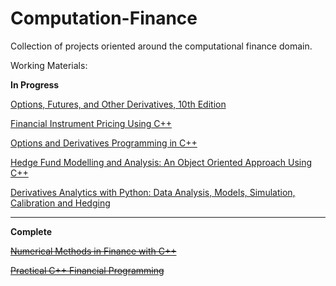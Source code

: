 # Computation-Finance
Collection of projects oriented around the computational finance domain.

Working Materials:

<b>In Progress</b>

<a href="https://www.pearson.com/us/higher-education/program/Hull-Options-Futures-and-Other-Derivatives-10th-Edition/PGM333301.html">Options, Futures, and Other Derivatives, 10th Edition</a>

<a href="https://www.wiley.com/en-us/Financial+Instrument+Pricing+Using+C%2B%2B-p-9780470855096">Financial Instrument Pricing Using C++</a>

<a href="https://www.apress.com/us/book/9781484218136">Options and Derivatives Programming in C++</a>

<a href="https://www.wiley.com/en-us/Hedge+Fund+Modelling+and+Analysis%3A+An+Object+Oriented+Approach+Using+C%2B%2B+-p-9781118879573">Hedge Fund Modelling and Analysis: An Object Oriented Approach Using C++</a>

<a href="https://www.wiley.com/en-us/Derivatives+Analytics+with+Python%3A+Data+Analysis%2C+Models%2C+Simulation%2C+Calibration+and+Hedging-p-9781119037996">Derivatives Analytics with Python: Data Analysis, Models, Simulation, Calibration and Hedging</a>

<hr/>

<b>Complete</b>

<strike><a href="http://www.cambridge.org/us/academic/subjects/statistics-probability/statistics-econometrics-finance-and-insurance/numerical-methods-finance-c?format=HB&isbn=9781107003712#UHcyUcdxcgGeUwmy.97">Numerical Methods in Finance with C++</a></strike>
	
<strike><a href="http://www.apress.com/us/book/9781430267157">Practical C++ Financial Programming<a/></strike>
